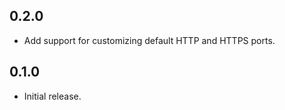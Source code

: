 ## 0.2.0

- Add support for customizing default HTTP and HTTPS ports.

## 0.1.0

- Initial release.
